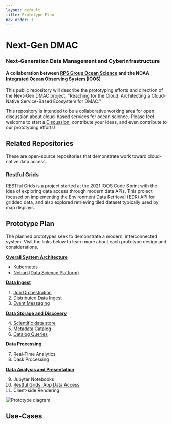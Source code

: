 ```yaml
---
layout: default
title: Prototype Plan
nav_order: 1
---
```


# Next-Gen DMAC
### Next-Generation Data Management and Cyberinfrastructure
#### A collaboration between [RPS Group Ocean Science](https://www.rpsgroup.com/services/oceans-and-coastal/) and the NOAA Integrated Ocean Observing System ([IOOS](https://ioos.noaa.gov/))
This public repository will describe the prototyping efforts and direction of the Next-Gen DMAC project, "Reaching for the Cloud: Architecting a Cloud-Native Service-Based Ecosystem for DMAC."

This repository is intended to be a collaborative working area for open discussion about cloud-based services for ocean science. Please feel welcome to start a [Discussion](https://github.com/asascience-open/nextgen-dmac/discussions), contribute your ideas, and even contribute to our prototyping efforts!

## Related Repositories

These are open-source repositories that demonstrate work toward cloud-native data access.

### [Restful Grids](https://github.com/asascience/restful-grids)

RESTful Grids is a project started at the 2021 IOOS Code Sprint with the idea of exploring data access through modern data APIs. This project focused on implementing the Environment Data Retrieval (EDR) API for gridded data, and also explored retrieving tiled dataset typically used by map displays. 


## Prototype Plan

The planned prototypes seek to demonstrate a modern, interconnected system. Visit the links below to learn more about each prototype design and considerations.

**[Overall System Architecture](architecture/architecture.md)**
- [Kubernetes](architecture/kubernetes.md)
- [Nebari (Data Science Platform)](architecture/nebari.md)

**[Data Ingest](ingest/ingest.md)**

1.  [Job Orchestration](ingest/orchestration.md)
2.  [Distributed Data Ingest](ingest/distributed.md)
3.  [Event Messaging](ingest/events.md)

**[Data Storage and Discovery](metadata/storage-and-discovery.md)**

4.  [Scientific data store](metadata/data-formats.md)
5.  [Metadata Catalog](metadata/catalog.md)
6.  [Catalog Queries](metadata/queries.md)

**Data Processing**

7.  Real-Time Analytics
8.  Dask Processing

**[Data Analysis and Presentation](analysis/analysis.md)**

9.  Jupyter Notebooks
10. [Restful Grids: App Data Access](analysis/data-access.md)
11. Client-side Rendering


![Prototype diagram](/assets/prototype-diagram.png)

## Use-Cases